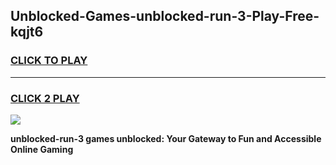 
## Unblocked-Games-unblocked-run-3-Play-Free-kqjt6
<h3>
<a href="https://premium76.site?title=unblocked-run-3&ref=18A1">CLICK TO PLAY</a></h3>
<hr>

<h3>
<a href="https://premium76.site?title=unblocked-run-3&ref=18A1">CLICK 2 PLAY</a>
  
</h3>

<a href="https://premium76.site?title=unblocked-run-3&ref=18A1"><img src="https://clearcache.store/games.png"></a>


**unblocked-run-3 games unblocked: Your Gateway to Fun and Accessible Online Gaming**
